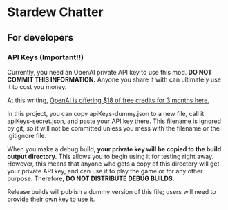 ﻿# Stardew Chatter

## For developers

### API Keys (Important!!)

Currently, you need an OpenAI private API key to use this mod. **DO NOT COMMIT THIS INFORMATION.** Anyone you share it with can ultimately use it to cost you money.

At this writing, [OpenAI is offering $18 of free credits for 3 months here.](https://openai.com/api/)

In this project, you can copy apiKeys-dummy.json to a new file, call it apiKeys-secret.json, and paste your API key there. This filename is ignored by git, so it will not be committed unless you mess with the filename or the .gitignore file.

When you make a debug build, **your private key will be copied to the build output directory.** This allows you to begin using it for testing right away. However, this means that anyone who gets a copy of this directory will get your private API key, and can use it to play the game or for any other purpose. Therefore, **DO NOT DISTRIBUTE DEBUG BUILDS.**

Release builds will publish a dummy version of this file; users will need to provide their own key to use it.
